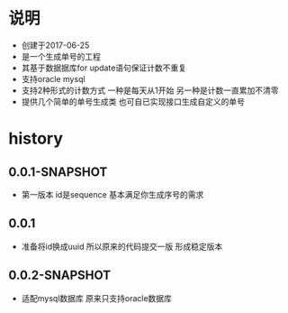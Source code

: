﻿# 说明
 * 创建于2017-06-25
 * 是一个生成单号的工程
 * 其基于数据据库for update语句保证计数不重复
 * 支持oracle mysql
 * 支持2种形式的计数方式 一种是每天从1开始 另一种是计数一直累加不清零
 * 提供几个简单的单号生成类 也可自已实现接口生成自定义的单号

# history
## 0.0.1-SNAPSHOT
* 第一版本 id是sequence 基本满足你生成序号的需求
## 0.0.1
* 准备将id换成uuid 所以原来的代码提交一版 形成稳定版本
## 0.0.2-SNAPSHOT
* 适配mysql数据库 原来只支持oracle数据库
